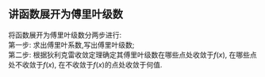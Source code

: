 ## 讲函数展开为傅里叶级数
将函数展开为傅里叶级数分两步进行:  
第一步:  求出傅里叶系数,写出傅里叶级数;  
第二步:  根据狄利克雷收敛定理确定其傅里叶级数在哪些点处收敛于$f(x)$, 在哪些点处不收敛于$f(x)$, 在不收敛于$f(x)$的点处收敛于何值.
